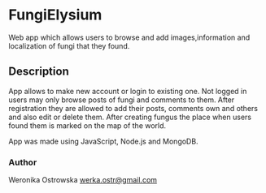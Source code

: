 # FungiElysium

Web app which allows users to browse and add images,information and localization of fungi that they found.

## Description

App allows to make new account or login to existing one. Not logged in users may only browse posts of fungi and comments to them.
After registration they are allowed to add their posts, comments own and others and also edit or delete them. 
After creating fungus the place when users found them is marked on the map of the world.

App was made using JavaScript, Node.js and MongoDB.

### Author

Weronika Ostrowska
werka.ostr@gmail.com
